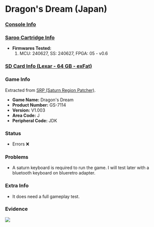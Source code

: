 # Dragon's Dream (Japan)

### [Console Info](../../../../Info/Consoles/VA13/README.md)

### [Saroo Cartridge Info](../../../../Info/Cartridges/RetroGameParadiseStore/1.32F/README.md)

- <b>Firmwares Tested:</b>
  1. MCU: 240627, SS: 240627, FPGA: 05 - v0.6

### [SD Card Info (Lexar - 64 GB - exFat)](../../../../Info/SdCards/Lexar/64GB/exfat/README.md)

### Game Info

Extracted from [SRP (Saturn Region Patcher)](https://segaxtreme.net/resources/saturn-region-patcher.81/download).

- <b>Game Name:</b> Dragon's Dream
- <b>Product Number:</b> GS-7114
- <b>Version:</b> V1.003
- <b>Area Code:</b> J
- <b>Peripheral Code:</b> JDK

### Status

- Errors :x:

### Problems

- A saturn keyboard is required to run the game. I will test later with a bluetooth keyboard on blueretro adapter.

### Extra Info

- It does need a full gameplay test.

### Evidence

[![](https://img.youtube.com/vi/aBIFJW5lfJU/0.jpg)](https://www.youtube.com/watch?v=aBIFJW5lfJU)

